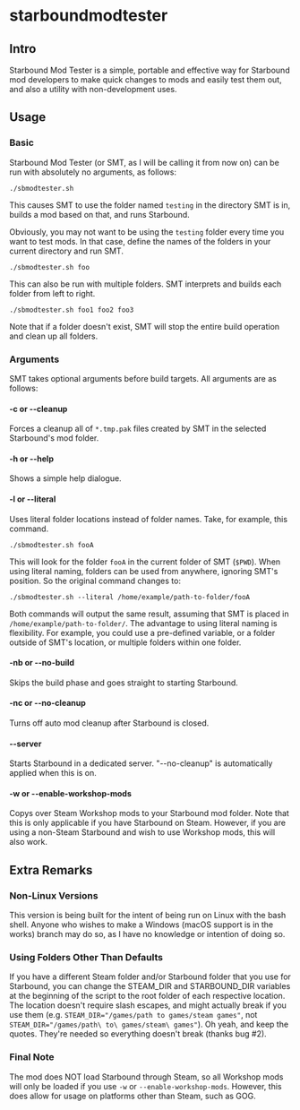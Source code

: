 # starboundmodtester
## Intro
Starbound Mod Tester is a simple, portable and effective way for Starbound mod developers to make quick changes to mods and easily test them out, and also a utility with non-development uses.

## Usage
### Basic
Starbound Mod Tester (or SMT, as I will be calling it from now on) can be run with absolutely no arguments, as follows:

`./sbmodtester.sh`

This causes SMT to use the folder named `testing` in the directory SMT is in, builds a mod based on that, and runs Starbound.

Obviously, you may not want to be using the `testing` folder every time you want to test mods. In that case, define the names of the folders in your current directory and run SMT.

`./sbmodtester.sh foo`

This can also be run with multiple folders. SMT interprets and builds each folder from left to right.

`./sbmodtester.sh foo1 foo2 foo3`

Note that if a folder doesn't exist, SMT will stop the entire build operation and clean up all folders.

### Arguments
SMT takes optional arguments before build targets. All arguments are as follows:
#### -c or --cleanup
Forces a cleanup all of `*.tmp.pak` files created by SMT in the selected Starbound's mod folder.
#### -h or --help
Shows a simple help dialogue.
#### -l or --literal
Uses literal folder locations instead of folder names. Take, for example, this command.

`./sbmodtester.sh fooA`

This will look for the folder `fooA` in the current folder of SMT (`$PWD`). When using literal naming, folders can be used from anywhere, ignoring SMT's position. So the original command changes to:

`./sbmodtester.sh --literal /home/example/path-to-folder/fooA`

Both commands will output the same result, assuming that SMT is placed in `/home/example/path-to-folder/`. The advantage to using literal naming is flexibility. For example, you could use a pre-defined variable, or a folder outside of SMT's location, or multiple folders within one folder.
#### -nb or --no-build
Skips the build phase and goes straight to starting Starbound.
#### -nc or --no-cleanup
Turns off auto mod cleanup after Starbound is closed.
#### --server
Starts Starbound in a dedicated server. "--no-cleanup" is automatically applied when this is on. 
#### -w or --enable-workshop-mods
Copys over Steam Workshop mods to your Starbound mod folder. Note that this is only applicable if you have Starbound on Steam. However, if you are using a non-Steam Starbound and wish to use Workshop mods, this will also work.

## Extra Remarks
### Non-Linux Versions
This version is being built for the intent of being run on Linux with the bash shell. Anyone who wishes to make a Windows (macOS support is in the works) branch may do so, as I have no knowledge or intention of doing so.

### Using Folders Other Than Defaults
If you have a different Steam folder and/or Starbound folder that you use for Starbound, you can change the STEAM_DIR and STARBOUND_DIR variables at the beginning of the script to the root folder of each respective location. The location doesn't require slash escapes, and might actually break if you use them (e.g. `STEAM_DIR="/games/path to games/steam games"`, not `STEAM_DIR="/games/path\ to\ games/steam\ games"`). Oh yeah, and keep the quotes. They're needed so everything doesn't break (thanks bug #2).

### Final Note
The mod does NOT load Starbound through Steam, so all Workshop mods will only be loaded if you use `-w` or `--enable-workshop-mods`. However, this does allow for usage on platforms other than Steam, such as GOG. 
